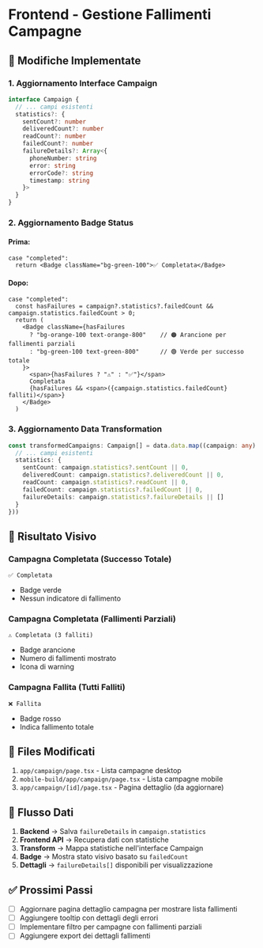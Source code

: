 # Frontend - Gestione Fallimenti Campagne

## 🎯 Modifiche Implementate

### 1. **Aggiornamento Interface Campaign**
```typescript
interface Campaign {
  // ... campi esistenti
  statistics?: {
    sentCount?: number
    deliveredCount?: number
    readCount?: number
    failedCount?: number
    failureDetails?: Array<{
      phoneNumber: string
      error: string
      errorCode?: string
      timestamp: string
    }>
  }
}
```

### 2. **Aggiornamento Badge Status**
#### Prima:
```tsx
case "completed":
  return <Badge className="bg-green-100">✅ Completata</Badge>
```

#### Dopo:
```tsx
case "completed":
  const hasFailures = campaign?.statistics?.failedCount && campaign.statistics.failedCount > 0;
  return (
    <Badge className={hasFailures 
      ? "bg-orange-100 text-orange-800"    // 🟠 Arancione per fallimenti parziali
      : "bg-green-100 text-green-800"      // 🟢 Verde per successo totale
    }>
      <span>{hasFailures ? "⚠️" : "✅"}</span> 
      Completata
      {hasFailures && <span>({campaign.statistics.failedCount} falliti)</span>}
    </Badge>
  )
```

### 3. **Aggiornamento Data Transformation**
```typescript
const transformedCampaigns: Campaign[] = data.data.map((campaign: any) => ({
  // ... campi esistenti
  statistics: {
    sentCount: campaign.statistics?.sentCount || 0,
    deliveredCount: campaign.statistics?.deliveredCount || 0,
    readCount: campaign.statistics?.readCount || 0,
    failedCount: campaign.statistics?.failedCount || 0,
    failureDetails: campaign.statistics?.failureDetails || []
  }
}))
```

## 📱 **Risultato Visivo**

### Campagna Completata (Successo Totale)
```
✅ Completata
```
- Badge verde
- Nessun indicatore di fallimento

### Campagna Completata (Fallimenti Parziali)  
```
⚠️ Completata (3 falliti)
```
- Badge arancione
- Numero di fallimenti mostrato
- Icona di warning

### Campagna Fallita (Tutti Falliti)
```
❌ Fallita
```
- Badge rosso
- Indica fallimento totale

## 📁 **Files Modificati**

1. `app/campaign/page.tsx` - Lista campagne desktop
2. `mobile-build/app/campaign/page.tsx` - Lista campagne mobile
3. `app/campaign/[id]/page.tsx` - Pagina dettaglio (da aggiornare)

## 🔄 **Flusso Dati**

1. **Backend** → Salva `failureDetails` in `campaign.statistics`
2. **Frontend API** → Recupera dati con statistiche
3. **Transform** → Mappa statistiche nell'interface Campaign
4. **Badge** → Mostra stato visivo basato su `failedCount`
5. **Dettagli** → `failureDetails[]` disponibili per visualizzazione

## ✅ **Prossimi Passi**

- [ ] Aggiornare pagina dettaglio campagna per mostrare lista fallimenti
- [ ] Aggiungere tooltip con dettagli degli errori
- [ ] Implementare filtro per campagne con fallimenti parziali
- [ ] Aggiungere export dei dettagli fallimenti 